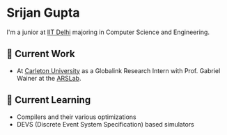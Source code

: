 # Srijan Gupta

I'm a junior at [IIT Delhi](http://www.iitd.ac.in/) majoring in Computer Science and Engineering.

## 🔭 Current Work

- At [Carleton University](https://carleton.ca/) as a Globalink Research Intern with Prof. Gabriel Wainer at the [ARSLab](https://arslab.sce.carleton.ca/).

## 🌱 Current Learning

- Compilers and their various optimizations
- DEVS (Discrete Event System Specification) based simulators

<!--
**Srijan1972/Srijan1972** is a ✨ _special_ ✨ repository because its `README.md` (this file) appears on your GitHub profile.

Here are some ideas to get you started:

- 🔭 I’m currently working on ...
- 🌱 I’m currently learning ...
- 👯 I’m looking to collaborate on ...
- 🤔 I’m looking for help with ...
- 💬 Ask me about ...
- 📫 How to reach me: ...
- 😄 Pronouns: ...
- ⚡ Fun fact: ...
-->
